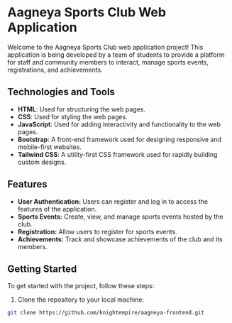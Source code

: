 # Aagneya Sports Club Web Application

Welcome to the Aagneya Sports Club web application project! This application is being developed by a team of students to provide a platform for staff and community members to interact, manage sports events, registrations, and achievements.

## Technologies and Tools

- **HTML**: Used for structuring the web pages.
- **CSS**: Used for styling the web pages.
- **JavaScript**: Used for adding interactivity and functionality to the web pages.
- **Bootstrap**: A front-end framework used for designing responsive and mobile-first websites.
- **Tailwind CSS**: A utility-first CSS framework used for rapidly building custom designs.

## Features

- **User Authentication:** Users can register and log in to access the features of the application.
- **Sports Events:** Create, view, and manage sports events hosted by the club.
- **Registration:** Allow users to register for sports events.
- **Achievements:** Track and showcase achievements of the club and its members.

## Getting Started

To get started with the project, follow these steps:

1. Clone the repository to your local machine:

```bash
git clone https://github.com/knightempire/aagneya-frontend.git

